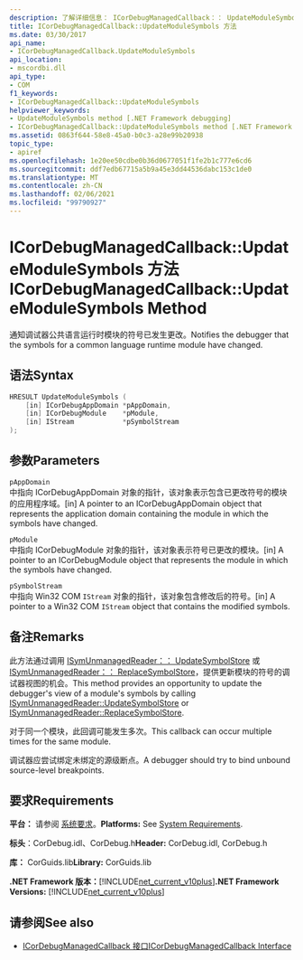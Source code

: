 ```yaml
---
description: 了解详细信息： ICorDebugManagedCallback：： UpdateModuleSymbols 方法
title: ICorDebugManagedCallback::UpdateModuleSymbols 方法
ms.date: 03/30/2017
api_name:
- ICorDebugManagedCallback.UpdateModuleSymbols
api_location:
- mscordbi.dll
api_type:
- COM
f1_keywords:
- ICorDebugManagedCallback::UpdateModuleSymbols
helpviewer_keywords:
- UpdateModuleSymbols method [.NET Framework debugging]
- ICorDebugManagedCallback::UpdateModuleSymbols method [.NET Framework debugging]
ms.assetid: 0863f644-58e8-45a0-b0c3-a28e99b20938
topic_type:
- apiref
ms.openlocfilehash: 1e20ee50cdbe0b36d0677051f1fe2b1c777e6cd6
ms.sourcegitcommit: ddf7edb67715a5b9a45e3dd44536dabc153c1de0
ms.translationtype: MT
ms.contentlocale: zh-CN
ms.lasthandoff: 02/06/2021
ms.locfileid: "99790927"
---
```

# <a name="icordebugmanagedcallbackupdatemodulesymbols-method"></a><span data-ttu-id="49f67-103">ICorDebugManagedCallback::UpdateModuleSymbols 方法</span><span class="sxs-lookup"><span data-stu-id="49f67-103">ICorDebugManagedCallback::UpdateModuleSymbols Method</span></span>

<span data-ttu-id="49f67-104">通知调试器公共语言运行时模块的符号已发生更改。</span><span class="sxs-lookup"><span data-stu-id="49f67-104">Notifies the debugger that the symbols for a common language runtime module have changed.</span></span>  
  
## <a name="syntax"></a><span data-ttu-id="49f67-105">语法</span><span class="sxs-lookup"><span data-stu-id="49f67-105">Syntax</span></span>  
  
```cpp  
HRESULT UpdateModuleSymbols (  
    [in] ICorDebugAppDomain *pAppDomain,  
    [in] ICorDebugModule    *pModule,  
    [in] IStream            *pSymbolStream  
);  
```  
  
## <a name="parameters"></a><span data-ttu-id="49f67-106">参数</span><span class="sxs-lookup"><span data-stu-id="49f67-106">Parameters</span></span>  

 `pAppDomain`  
 <span data-ttu-id="49f67-107">中指向 ICorDebugAppDomain 对象的指针，该对象表示包含已更改符号的模块的应用程序域。</span><span class="sxs-lookup"><span data-stu-id="49f67-107">[in] A pointer to an ICorDebugAppDomain object that represents the application domain containing the module in which the symbols have changed.</span></span>  
  
 `pModule`  
 <span data-ttu-id="49f67-108">中指向 ICorDebugModule 对象的指针，该对象表示符号已更改的模块。</span><span class="sxs-lookup"><span data-stu-id="49f67-108">[in] A pointer to an ICorDebugModule object that represents the module in which the symbols have changed.</span></span>  
  
 `pSymbolStream`  
 <span data-ttu-id="49f67-109">中指向 Win32 COM `IStream` 对象的指针，该对象包含修改后的符号。</span><span class="sxs-lookup"><span data-stu-id="49f67-109">[in] A pointer to a Win32 COM `IStream` object that contains the modified symbols.</span></span>  
  
## <a name="remarks"></a><span data-ttu-id="49f67-110">备注</span><span class="sxs-lookup"><span data-stu-id="49f67-110">Remarks</span></span>  

 <span data-ttu-id="49f67-111">此方法通过调用 [ISymUnmanagedReader：： UpdateSymbolStore](../diagnostics/isymunmanagedreader-updatesymbolstore-method.md) 或 [ISymUnmanagedReader：： ReplaceSymbolStore](../diagnostics/isymunmanagedreader-replacesymbolstore-method.md)，提供更新模块的符号的调试器视图的机会。</span><span class="sxs-lookup"><span data-stu-id="49f67-111">This method provides an opportunity to update the debugger's view of a module's symbols by calling [ISymUnmanagedReader::UpdateSymbolStore](../diagnostics/isymunmanagedreader-updatesymbolstore-method.md) or [ISymUnmanagedReader::ReplaceSymbolStore](../diagnostics/isymunmanagedreader-replacesymbolstore-method.md).</span></span>  
  
 <span data-ttu-id="49f67-112">对于同一个模块，此回调可能发生多次。</span><span class="sxs-lookup"><span data-stu-id="49f67-112">This callback can occur multiple times for the same module.</span></span>  
  
 <span data-ttu-id="49f67-113">调试器应尝试绑定未绑定的源级断点。</span><span class="sxs-lookup"><span data-stu-id="49f67-113">A debugger should try to bind unbound source-level breakpoints.</span></span>  
  
## <a name="requirements"></a><span data-ttu-id="49f67-114">要求</span><span class="sxs-lookup"><span data-stu-id="49f67-114">Requirements</span></span>  

 <span data-ttu-id="49f67-115">**平台：** 请参阅 [系统要求](../../get-started/system-requirements.md)。</span><span class="sxs-lookup"><span data-stu-id="49f67-115">**Platforms:** See [System Requirements](../../get-started/system-requirements.md).</span></span>  
  
 <span data-ttu-id="49f67-116">**标头**：CorDebug.idl、CorDebug.h</span><span class="sxs-lookup"><span data-stu-id="49f67-116">**Header:** CorDebug.idl, CorDebug.h</span></span>  
  
 <span data-ttu-id="49f67-117">**库：** CorGuids.lib</span><span class="sxs-lookup"><span data-stu-id="49f67-117">**Library:** CorGuids.lib</span></span>  
  
 <span data-ttu-id="49f67-118">**.NET Framework 版本：**[!INCLUDE[net_current_v10plus](../../../../includes/net-current-v10plus-md.md)]</span><span class="sxs-lookup"><span data-stu-id="49f67-118">**.NET Framework Versions:** [!INCLUDE[net_current_v10plus](../../../../includes/net-current-v10plus-md.md)]</span></span>  
  
## <a name="see-also"></a><span data-ttu-id="49f67-119">请参阅</span><span class="sxs-lookup"><span data-stu-id="49f67-119">See also</span></span>

- [<span data-ttu-id="49f67-120">ICorDebugManagedCallback 接口</span><span class="sxs-lookup"><span data-stu-id="49f67-120">ICorDebugManagedCallback Interface</span></span>](icordebugmanagedcallback-interface.md)
